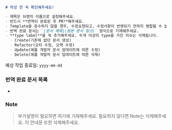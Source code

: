 
```markdown
# 작성 전 꼭 확인해주세요!

- 제목은 브랜치 이름으로 설정해주세요.
- 반드시 **번역이 완료된 후 PR**해주세요.
- Template을 준수하지 않을 경우, 수정요청되고, 수정사항이 반영되기 전까지 병합될 수 없습니다.
- 번역 완료 문서는 `[문서 제목](원본 문서 링크)` 형식으로 기재해주세요.
- **type label**을 꼭 추가해주세요. 두개 이상의 type을 가진 이슈는 삭제됩니다.
  - Create(기존에 없던 문서 생성)
  - Refactor(오타 수정, 오역 수정)
  - Update(애플 개발자 문서 업데이트에 따른 수정)
  - Delete(애플 개발자 문서 업데이트에 따른 삭제)
```

예상 작업 종료일: `yyyy-mm-dd`

### 번역 완료 문서 목록

- 


### Note

> 부가설명이 필요하면 여기에 기재해주세요. 필요하지 않다면 Note는 삭제해주세요. 이 안내문 또한 삭제해주세요.
